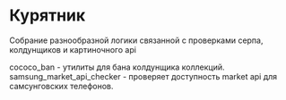 # Курятник

Собрание разнообразной логики связанной с проверками серпа, колдунщиков и картиночного api

cococo\_ban - утилиты для бана колдунщика коллекций.
samsung\_market\_api\_checker - проверяет доступность market api для самсунговских телефонов.
